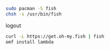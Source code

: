 ```bash
sudo pacman -S fish
chsh -s /usr/bin/fish
```

logout

```bash
curl -L https://get.oh-my.fish | fish
omf install lambda
```